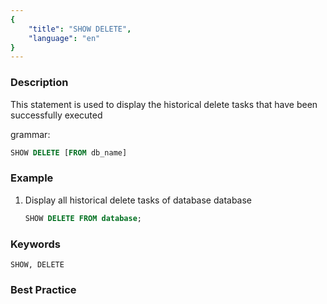```yaml
---
{
    "title": "SHOW DELETE",
    "language": "en"
}
---
```


<!--
Licensed to the Apache Software Foundation (ASF) under one
or more contributor license agreements.  See the NOTICE file
distributed with this work for additional information
regarding copyright ownership.  The ASF licenses this file
to you under the Apache License, Version 2.0 (the
"License"); you may not use this file except in compliance
with the License.  You may obtain a copy of the License at

  http://www.apache.org/licenses/LICENSE-2.0

Unless required by applicable law or agreed to in writing,
software distributed under the License is distributed on an
"AS IS" BASIS, WITHOUT WARRANTIES OR CONDITIONS OF ANY
KIND, either express or implied.  See the License for the
specific language governing permissions and limitations
under the License.
-->


### Description

This statement is used to display the historical delete tasks that have been successfully executed

grammar:

```sql
SHOW DELETE [FROM db_name]
```

### Example

  1. Display all historical delete tasks of database database

      ```sql
      SHOW DELETE FROM database;
      ```

### Keywords

    SHOW, DELETE

### Best Practice

